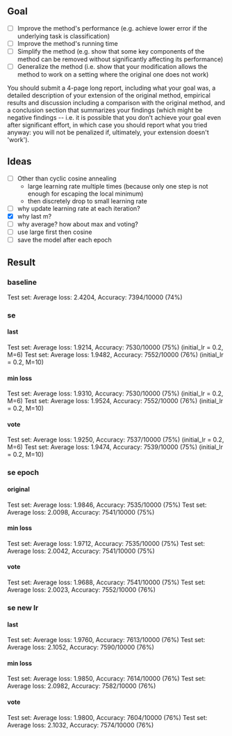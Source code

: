 ## Goal

- [ ] Improve the method's performance (e.g. achieve lower error if the underlying task is classification)
- [ ] Improve the method's running time
- [ ] Simplify the method (e.g. show that some key components of the method can be removed without significantly affecting its performance)
- [ ] Generalize the method (i.e. show that your modification allows the method to work on a setting where the original one does not work)

You should submit a 4-page long report, including what your goal was, a detailed description of your extension of the original method, empirical results and discussion including a comparison with the original method, and a conclusion section that summarizes your findings (which might be negative findings -- i.e. it is possible that you don't achieve your goal even after significant effort, in which case you should report what you tried anyway: you will not be penalized if, ultimately, your extension doesn't 'work').

## Ideas
- [ ] Other than cyclic cosine annealing
    - large learning rate multiple times (because only one step is not enough for escaping the local minimum)
    - then discretely drop to small learning rate
- [ ] why update learning rate at each iteration?
- [x] why last m?
- [ ] why average? how about max and voting?
- [ ] use large first then cosine
- [ ] save the model after each epoch

## Result

### baseline
Test set: Average loss: 2.4204, Accuracy: 7394/10000 (74%)

### se
#### last
Test set: Average loss: 1.9214, Accuracy: 7530/10000 (75%) (initial_lr = 0.2, M=6)
Test set: Average loss: 1.9482, Accuracy: 7552/10000 (76%) (initial_lr = 0.2, M=10)

#### min loss
Test set: Average loss: 1.9310, Accuracy: 7530/10000 (75%) (initial_lr = 0.2, M=6)
Test set: Average loss: 1.9524, Accuracy: 7552/10000 (76%) (initial_lr = 0.2, M=10)
#### vote
Test set: Average loss: 1.9250, Accuracy: 7537/10000 (75%) (initial_lr = 0.2, M=6)
Test set: Average loss: 1.9474, Accuracy: 7539/10000 (75%) (initial_lr = 0.2, M=10)

### se epoch
#### original
Test set: Average loss: 1.9846, Accuracy: 7535/10000 (75%)
Test set: Average loss: 2.0098, Accuracy: 7541/10000 (75%)
#### min loss
Test set: Average loss: 1.9712, Accuracy: 7535/10000 (75%)
Test set: Average loss: 2.0042, Accuracy: 7541/10000 (75%)
#### vote
Test set: Average loss: 1.9688, Accuracy: 7541/10000 (75%)
Test set: Average loss: 2.0023, Accuracy: 7552/10000 (76%)
### se new lr
#### last
Test set: Average loss: 1.9760, Accuracy: 7613/10000 (76%)
Test set: Average loss: 2.1052, Accuracy: 7590/10000 (76%)
#### min loss
Test set: Average loss: 1.9850, Accuracy: 7614/10000 (76%)
Test set: Average loss: 2.0982, Accuracy: 7582/10000 (76%)
#### vote
Test set: Average loss: 1.9800, Accuracy: 7604/10000 (76%)
Test set: Average loss: 2.1032, Accuracy: 7574/10000 (76%)
